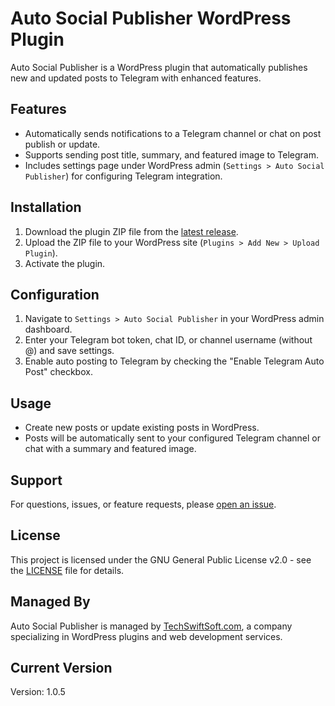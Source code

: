 # Auto Social Publisher WordPress Plugin

Auto Social Publisher is a WordPress plugin that automatically publishes new and updated posts to Telegram with enhanced features.

## Features

- Automatically sends notifications to a Telegram channel or chat on post publish or update.
- Supports sending post title, summary, and featured image to Telegram.
- Includes settings page under WordPress admin (`Settings > Auto Social Publisher`) for configuring Telegram integration.

## Installation

1. Download the plugin ZIP file from the [latest release](https://github.com/your-username/auto-social-publisher/releases).
2. Upload the ZIP file to your WordPress site (`Plugins > Add New > Upload Plugin`).
3. Activate the plugin.

## Configuration

1. Navigate to `Settings > Auto Social Publisher` in your WordPress admin dashboard.
2. Enter your Telegram bot token, chat ID, or channel username (without @) and save settings.
3. Enable auto posting to Telegram by checking the "Enable Telegram Auto Post" checkbox.

## Usage

- Create new posts or update existing posts in WordPress.
- Posts will be automatically sent to your configured Telegram channel or chat with a summary and featured image.

## Support

For questions, issues, or feature requests, please [open an issue](https://github.com/your-username/auto-social-publisher/issues/new).

## License

This project is licensed under the GNU General Public License v2.0 - see the [LICENSE](LICENSE) file for details.

## Managed By

Auto Social Publisher is managed by [TechSwiftSoft.com](https://techswiftsoft.com/), a company specializing in WordPress plugins and web development services.

## Current Version

Version: 1.0.5
